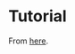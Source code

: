 # Tutorial

From [here](https://docs.github.com/en/get-started/using-git/about-git#example-start-a-new-repository-and-publish-it-to-github).
